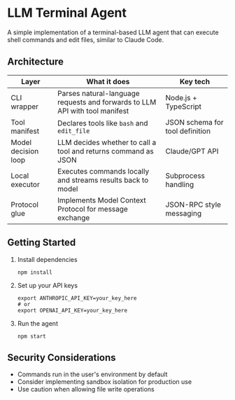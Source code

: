 # LLM Terminal Agent

A simple implementation of a terminal-based LLM agent that can execute shell commands and edit files, similar to Claude Code.

## Architecture

| Layer                  | What it does                                                                | Key tech                       |
|------------------------|-----------------------------------------------------------------------------|--------------------------------|
| CLI wrapper            | Parses natural-language requests and forwards to LLM API with tool manifest | Node.js + TypeScript           |
| Tool manifest          | Declares tools like `bash` and `edit_file`                                  | JSON schema for tool definition|
| Model decision loop    | LLM decides whether to call a tool and returns command as JSON              | Claude/GPT API                 |
| Local executor         | Executes commands locally and streams results back to model                 | Subprocess handling            |
| Protocol glue          | Implements Model Context Protocol for message exchange                      | JSON-RPC style messaging       |

## Getting Started

1. Install dependencies
   ```
   npm install
   ```

2. Set up your API keys
   ```
   export ANTHROPIC_API_KEY=your_key_here
   # or
   export OPENAI_API_KEY=your_key_here
   ```

3. Run the agent
   ```
   npm start
   ```

## Security Considerations

- Commands run in the user's environment by default
- Consider implementing sandbox isolation for production use
- Use caution when allowing file write operations